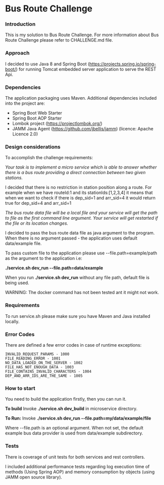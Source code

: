 # Bus Route Challenge

### Introduction

This is my solution to Bus Route Challenge.
For more information about Bus Route Challenge please refer to CHALLENGE.md file.

### Approach

I decided to use Java 8 and Spring Boot (https://projects.spring.io/spring-boot/) for running Tomcat embedded server application
to serve the REST Api.

### Dependencies 
The application packaging uses Maven.
Additional dependencies included into the project are:

- Spring Boot Web Starter
- Spring Boot AOP Starter
- Lombok project (https://projectlombok.org/)
- JAMM Java Agent (https://github.com/jbellis/jamm) (licence: Apache Licence 2.0)

### Design considerations
To accomplish the challenge requirements:

*Your task is to implement a micro service which is able to answer whether there is a bus route providing a direct connection between two given stations.*

I decided that there is no restriction in station position along a route.
For example when we have routeId:1 and its stationIds:[1,2,3,4] it means that 
when we want to check if there is dep_sid=1 and arr_sid=4 it would return true for dep_sid=4 and arr_sid=1

*The bus route data file will be a local file and your service will get the path to file as the first command line argument. Your service will get restarted if the file or its location changes.*

I decided to pass the bus route data file as java argument to the program.
When there is no argument passed - the application uses default data/example file.

To pass custom file to the application please use --file.path=example/path as the argument to 
the application i.e:

**./service.sh dev_run --file.path=data/example**

When you run **./service.sh dev_run** without any file path, default file is being used.

WARNING: The docker command has not been tested ant it might not work.

### Requirements

To run service.sh please make sure you have Maven and Java installed locally.

### Error Codes
There are defined a few error codes in case of runtime exceptions:

    INVALID_REQUEST_PARAMS - 1000
    FILE_READING_ERROR - 1001
    NO_DATA_LOADED_ON_THE_SERVER - 1002
    FILE_HAS_NOT_ENOUGH_DATA - 1003
    FILE_CONTAINS_INVALID_CHARACTERS - 1004
    DEP_AND_ARR_IDS_ARE_THE_SAME - 1005

### How to start

You need to build the application firstly, then you can run it.

**To build**
Invoke **./service.sh dev_build** in microservice directory.

**To Run:**
Invoke
**./service.sh dev_run --file.path=my/data/example/file**

Where --file.path is an optional argument. When not set, the default example bus data provider is used from data/example subdirectory.

### Tests

There is coverage of unit tests for both services and rest controllers.

I included additional performance tests regarding log execution time of methods (Using Spring AOP) and memory consumption by objects (using JAMM open source library). 




